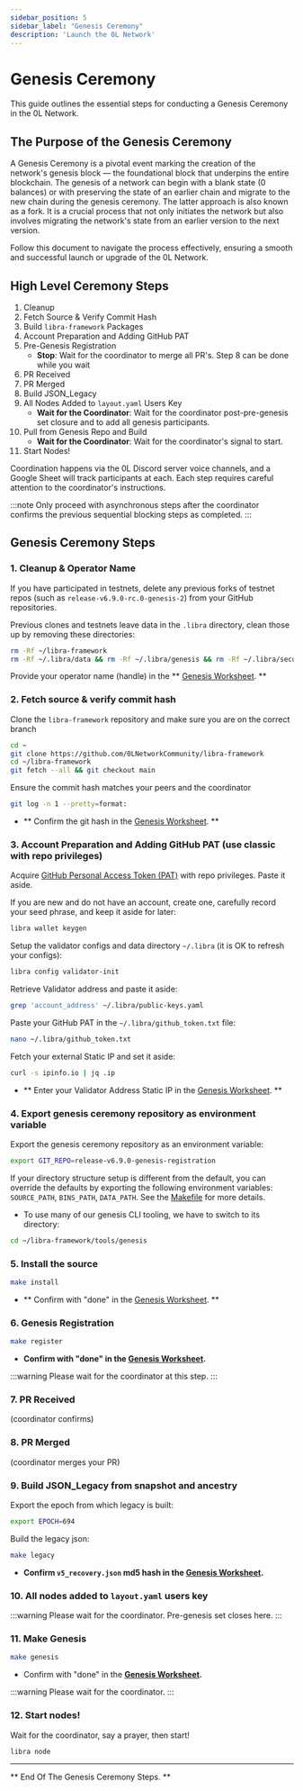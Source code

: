 ```yaml
---
sidebar_position: 5
sidebar_label: "Genesis Ceremony"
description: 'Launch the 0L Network'
---
```


# Genesis Ceremony

This guide outlines the essential steps for conducting a Genesis Ceremony in the 0L Network.

## The Purpose of the Genesis Ceremony

A Genesis Ceremony is a pivotal event marking the creation of the network's genesis block — the foundational block that
underpins the entire blockchain.
The genesis of a network can begin with a blank state (0 balances) or with preserving the state of an earlier chain and
migrate to the new chain during the genesis ceremony. The latter approach is also known as a fork.
It is a crucial process that not only initiates the network but also involves migrating the network's state from an
earlier version to the next version.

Follow this document to navigate the process effectively, ensuring a smooth and successful launch or upgrade of the 0L
Network.

## High Level Ceremony Steps

1. Cleanup
3. Fetch Source & Verify Commit Hash
4. Build `libra-framework` Packages
4. Account Preparation and Adding GitHub PAT
5. Pre-Genesis Registration
    - **Stop**: Wait for the coordinator to merge all PR's. Step 8 can be done while you wait
6. PR Received
7. PR Merged
8. Build JSON_Legacy
9. All Nodes Added to `layout.yaml` Users Key
    - **Wait for the Coordinator**: Wait for the coordinator post-pre-genesis set closure and to add all genesis participants.
10. Pull from Genesis Repo and Build
    - **Wait for the Coordinator**: Wait for the coordinator's signal to start.
11. Start Nodes!

Coordination happens via the 0L Discord server voice channels, and a Google Sheet will track participants at each. Each
step requires careful attention to the coordinator's instructions.

:::note
Only proceed with asynchronous steps after the coordinator confirms the previous sequential blocking steps as completed.
:::


## Genesis Ceremony Steps

### 1. Cleanup & Operator Name

If you have participated in testnets, delete any previous forks of testnet repos (such
as `release-v6.9.0-rc.0-genesis-2`) from your GitHub repositories.

Previous clones and testnets leave data in the `.libra` directory, clean those up by removing these directories:

``` bash
rm -Rf ~/libra-framework
rm -Rf ~/.libra/data && rm -Rf ~/.libra/genesis && rm -Rf ~/.libra/secure-data.json
```

Provide your operator name (handle) in the ** [Genesis Worksheet](https://docs.google.com/spreadsheets/d/17mF8Trg4xkUEkpJH9yTjVWRWx6ugYBRTMcuXscafhlI/edit?pli=1#gid=2041290571). **


### 2. Fetch source & verify commit hash

Clone the `libra-framework` repository and make sure you are on the correct branch
``` bash
cd ~
git clone https://github.com/0LNetworkCommunity/libra-framework
cd ~/libra-framework
git fetch --all && git checkout main
```

Ensure the commit hash matches your peers and the coordinator
``` bash
git log -n 1 --pretty=format:
```

- ** Confirm the git hash in the [Genesis Worksheet](https://docs.google.com/spreadsheets/d/17mF8Trg4xkUEkpJH9yTjVWRWx6ugYBRTMcuXscafhlI/edit?pli=1#gid=2041290571). **


### 3. Account Preparation and Adding GitHub PAT (use classic with repo privileges)

Acquire [GitHub Personal Access Token (PAT)](https://github.com/settings/tokens) with repo privileges. Paste it aside.

If you are new and do not have an account, create one, carefully record your seed phrase, and keep it aside for later:
``` bash
libra wallet keygen
```

Setup the validator configs and data directory `~/.libra` (it is OK to refresh your configs):
``` bash
libra config validator-init
```

Retrieve Validator address and paste it aside:
``` bash
grep 'account_address' ~/.libra/public-keys.yaml
```

Paste your GitHub PAT in the `~/.libra/github_token.txt` file:
``` bash
nano ~/.libra/github_token.txt
```

Fetch your external Static IP and set it aside:
``` bash
curl -s ipinfo.io | jq .ip
```

- ** Enter your Validator Address Static IP in the [Genesis Worksheet](https://docs.google.com/spreadsheets/d/17mF8Trg4xkUEkpJH9yTjVWRWx6ugYBRTMcuXscafhlI/edit?pli=1#gid=2041290571). **


### 4. Export genesis ceremony repository as environment variable

Export the genesis ceremony repository as an environment variable:
``` bash
export GIT_REPO=release-v6.9.0-genesis-registration
```

If your directory structure setup is different from the default, you can override the defaults by exporting the following environment variables: `SOURCE_PATH`, `BINS_PATH`, `DATA_PATH`. See the [Makefile](https://github.com/0LNetworkCommunity/libra-framework/blob/03d9f10bb539bda4c3f9de96e4a411971ec88d80/tools/genesis/Makefile#L7) for more details.


- To use many of our genesis CLI tooling, we have to switch to its directory:
``` bash
cd ~/libra-framework/tools/genesis
```


### 5. Install the source

``` bash
make install
```

- ** Confirm with "done" in the [Genesis Worksheet](https://docs.google.com/spreadsheets/d/17mF8Trg4xkUEkpJH9yTjVWRWx6ugYBRTMcuXscafhlI/edit?pli=1#gid=2041290571). **


### 6. Genesis Registration

``` bash
make register
```

- **Confirm with "done" in the [Genesis Worksheet](https://docs.google.com/spreadsheets/d/17mF8Trg4xkUEkpJH9yTjVWRWx6ugYBRTMcuXscafhlI/edit?pli=1#gid=2041290571).**

:::warning
Please wait for the coordinator at this step.
:::


### 7. PR Received

(coordinator confirms)


### 8. PR Merged

(coordinator merges your PR)


### 9. Build JSON_Legacy from snapshot and ancestry

Export the epoch from which legacy is built:
``` bash
export EPOCH=694
```

Build the legacy json:
``` bash
make legacy
```

- **Confirm `v5_recovery.json` md5 hash in the [Genesis Worksheet](https://docs.google.com/spreadsheets/d/17mF8Trg4xkUEkpJH9yTjVWRWx6ugYBRTMcuXscafhlI/edit?pli=1#gid=2041290571).**


### 10. All nodes added to `layout.yaml` users key

:::warning
Please wait for the coordinator. Pre-genesis set closes here.
:::


### 11. Make Genesis

``` bash
make genesis
```

- Confirm with "done" in the **[Genesis Worksheet](https://docs.google.com/spreadsheets/d/17mF8Trg4xkUEkpJH9yTjVWRWx6ugYBRTMcuXscafhlI/edit?pli=1#gid=2041290571).**

:::warning
Please wait for the coordinator.
:::


### 12. Start nodes!

Wait for the coordinator, say a prayer, then start!

``` bash
libra node
```

---
** End Of The Genesis Ceremony Steps. **
